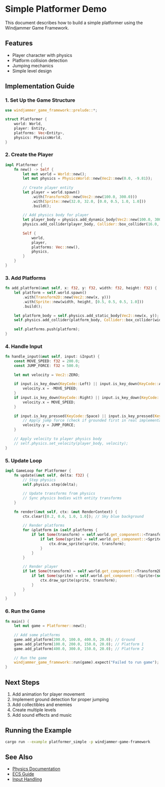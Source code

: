 # Simple Platformer Demo

This document describes how to build a simple platformer using the Windjammer Game Framework.

## Features

- Player character with physics
- Platform collision detection
- Jumping mechanics
- Simple level design

## Implementation Guide

### 1. Set Up the Game Structure

```rust
use windjammer_game_framework::prelude::*;

struct Platformer {
    world: World,
    player: Entity,
    platforms: Vec<Entity>,
    physics: PhysicsWorld,
}
```

### 2. Create the Player

```rust
impl Platformer {
    fn new() -> Self {
        let mut world = World::new();
        let mut physics = PhysicsWorld::new(Vec2::new(0.0, -9.81));
        
        // Create player entity
        let player = world.spawn()
            .with(Transform2D::new(Vec2::new(100.0, 300.0)))
            .with(Sprite::new(32.0, 32.0, [0.0, 0.5, 1.0, 1.0]))
            .build();
        
        // Add physics body for player
        let player_body = physics.add_dynamic_body(Vec2::new(100.0, 300.0));
        physics.add_collider(player_body, Collider::box_collider(16.0, 16.0));
        
        Self {
            world,
            player,
            platforms: Vec::new(),
            physics,
        }
    }
}
```

### 3. Add Platforms

```rust
fn add_platform(&mut self, x: f32, y: f32, width: f32, height: f32) {
    let platform = self.world.spawn()
        .with(Transform2D::new(Vec2::new(x, y)))
        .with(Sprite::new(width, height, [0.5, 0.5, 0.5, 1.0]))
        .build();
    
    let platform_body = self.physics.add_static_body(Vec2::new(x, y));
    self.physics.add_collider(platform_body, Collider::box_collider(width / 2.0, height / 2.0));
    
    self.platforms.push(platform);
}
```

### 4. Handle Input

```rust
fn handle_input(&mut self, input: &Input) {
    const MOVE_SPEED: f32 = 200.0;
    const JUMP_FORCE: f32 = 500.0;
    
    let mut velocity = Vec2::ZERO;
    
    if input.is_key_down(KeyCode::Left) || input.is_key_down(KeyCode::A) {
        velocity.x = -MOVE_SPEED;
    }
    if input.is_key_down(KeyCode::Right) || input.is_key_down(KeyCode::D) {
        velocity.x = MOVE_SPEED;
    }
    
    if input.is_key_pressed(KeyCode::Space) || input.is_key_pressed(KeyCode::Up) {
        // Apply jump force (check if grounded first in real implementation)
        velocity.y = JUMP_FORCE;
    }
    
    // Apply velocity to player physics body
    // self.physics.set_velocity(player_body, velocity);
}
```

### 5. Update Loop

```rust
impl GameLoop for Platformer {
    fn update(&mut self, delta: f32) {
        // Step physics
        self.physics.step(delta);
        
        // Update transforms from physics
        // Sync physics bodies with entity transforms
    }
    
    fn render(&mut self, ctx: &mut RenderContext) {
        ctx.clear([0.2, 0.6, 1.0, 1.0]); // Sky blue background
        
        // Render platforms
        for &platform in &self.platforms {
            if let Some(transform) = self.world.get_component::<Transform2D>(platform) {
                if let Some(sprite) = self.world.get_component::<Sprite>(platform) {
                    ctx.draw_sprite(sprite, transform);
                }
            }
        }
        
        // Render player
        if let Some(transform) = self.world.get_component::<Transform2D>(self.player) {
            if let Some(sprite) = self.world.get_component::<Sprite>(self.player) {
                ctx.draw_sprite(sprite, transform);
            }
        }
    }
}
```

### 6. Run the Game

```rust
fn main() {
    let mut game = Platformer::new();
    
    // Add some platforms
    game.add_platform(200.0, 100.0, 400.0, 20.0); // Ground
    game.add_platform(100.0, 200.0, 150.0, 20.0); // Platform 1
    game.add_platform(400.0, 300.0, 150.0, 20.0); // Platform 2
    
    // Run the game
    windjammer_game_framework::run(game).expect("Failed to run game");
}
```

## Next Steps

1. Add animation for player movement
2. Implement ground detection for proper jumping
3. Add collectibles and enemies
4. Create multiple levels
5. Add sound effects and music

## Running the Example

```bash
cargo run --example platformer_simple -p windjammer-game-framework
```

## See Also

- [Physics Documentation](../docs/PHYSICS.md)
- [ECS Guide](../docs/ECS.md)
- [Input Handling](../docs/INPUT.md)

